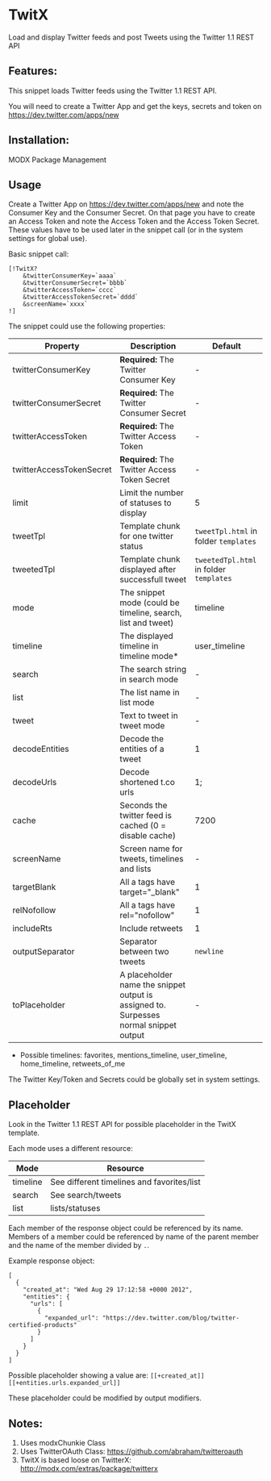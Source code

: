 TwitX
================================================================================

Load and display Twitter feeds and post Tweets using the Twitter 1.1 REST API

Features:
--------------------------------------------------------------------------------
This snippet loads Twitter feeds using the Twitter 1.1 REST API.

You will need to create a Twitter App and get the keys, secrets and token on
https://dev.twitter.com/apps/new

Installation:
--------------------------------------------------------------------------------
MODX Package Management

Usage
--------------------------------------------------------------------------------
Create a Twitter App on https://dev.twitter.com/apps/new and note the Consumer
Key and the Consumer Secret. On that page you have to create an Access Token
and note the Access Token and the Access Token Secret. These values have to be
used later in the snippet call (or in the system settings for global use).

Basic snippet call:

```
[!TwitX?
    &twitterConsumerKey=`aaaa`
    &twitterConsumerSecret=`bbbb`
    &twitterAccessToken=`cccc`
    &twitterAccessTokenSecret=`dddd`
    &screenName=`xxxx`
!]
```
The snippet could use the following properties:

Property | Description | Default
-------- | ----------- | -------
twitterConsumerKey | **Required:** The Twitter Consumer Key | -
twitterConsumerSecret | **Required:** The Twitter Consumer Secret | -
twitterAccessToken | **Required:** The Twitter Access Token | -
twitterAccessTokenSecret | **Required:** The Twitter Access Token Secret | -
limit | Limit the number of statuses to display | 5
tweetTpl | Template chunk for one twitter status | `tweetTpl.html` in folder `templates`
tweetedTpl | Template chunk displayed after successfull tweet | `tweetedTpl.html` in folder `templates`
mode | The snippet mode (could be timeline, search, list and tweet) | timeline
timeline | The displayed timeline in timeline mode* | user_timeline
search | The search string in search mode | -
list | The list name in list mode | -
tweet | Text to tweet in tweet mode | -
decodeEntities | Decode the entities of a tweet | 1
decodeUrls | Decode shortened t.co urls | 1;
cache | Seconds the twitter feed is cached (0 = disable cache) | 7200
screenName | Screen name for tweets, timelines and lists | -
targetBlank | All a tags have target="_blank" | 1
relNofollow | All a tags have rel="nofollow" | 1
includeRts | Include retweets | 1
outputSeparator | Separator between two tweets | `newline`
toPlaceholder | A placeholder name the snippet output is assigned to. Surpesses normal snippet output | -

* Possible timelines: favorites, mentions_timeline, user_timeline, home_timeline, retweets_of_me

The Twitter Key/Token and Secrets could be globally set in system settings.

Placeholder
--------------------------------------------------------------------------------
Look in the Twitter 1.1 REST API for possible placeholder in the TwitX template.

Each mode uses a different resource:

Mode | Resource
-----|---------
timeline | See different timelines and favorites/list
search | See search/tweets
list  | lists/statuses

Each member of the response object could be referenced by its name. Members of
a member could be referenced by name of the parent member and the name of the
member divided by `.`.

Example response object:

```
[
  {
    "created_at": "Wed Aug 29 17:12:58 +0000 2012",
    "entities": {
      "urls": [
        {
          "expanded_url": "https://dev.twitter.com/blog/twitter-certified-products"
        }
      ]
    }
  }
]
```

Possible placeholder showing a value are: `[[+created_at]]`
`[[+entities.urls.expanded_url]]`

These placeholder could be modified by output modifiers.

Notes:
--------------------------------------------------------------------------------
1. Uses modxChunkie Class
2. Uses TwitterOAuth Class: https://github.com/abraham/twitteroauth
3. TwitX is based loose on TwitterX: http://modx.com/extras/package/twitterx
